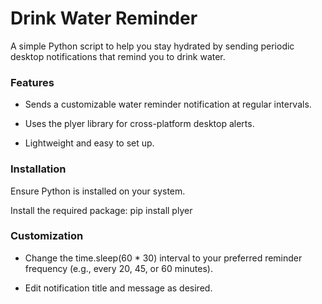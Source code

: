# Drink Water Reminder
A simple Python script to help you stay hydrated by sending periodic desktop notifications that remind you to drink water.

### Features
- Sends a customizable water reminder notification at regular intervals.
- Uses the plyer library for cross-platform desktop alerts.

- Lightweight and easy to set up.

### Installation
Ensure Python is installed on your system.

Install the required package:
    pip install plyer


### Customization
- Change the time.sleep(60 * 30) interval to your preferred reminder frequency (e.g., every 20, 45, or 60 minutes).

- Edit notification title and message as desired.



